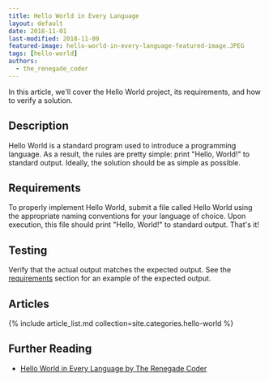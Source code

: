 ```yaml
---
title: Hello World in Every Language
layout: default
date: 2018-11-01
last-modified: 2018-11-09
featured-image: hello-world-in-every-language-featured-image.JPEG
tags: [hello-world]
authors:
  - the_renegade_coder
---
```


In this article, we'll cover the Hello World project, its requirements, and how
to verify a solution.

## Description

Hello World is a standard program used to introduce a programming language.
As a result, the rules are pretty simple: print "Hello, World!" to standard
output. Ideally, the solution should be as simple as possible.

## Requirements

To properly implement Hello World, submit a file called Hello World using the
appropriate naming conventions for your language of choice. Upon execution, this
file should print "Hello, World!" to standard output. That's it!

## Testing

Verify that the actual output matches the expected output. See the
[requirements][2] section for an example of the expected output.

## Articles

{% include article_list.md collection=site.categories.hello-world %}

## Further Reading

-   [Hello World in Every Language by The Renegade Coder][1]

[1]: https://therenegadecoder.com/series/hello-world-in-every-language/

[2]: #requirements
